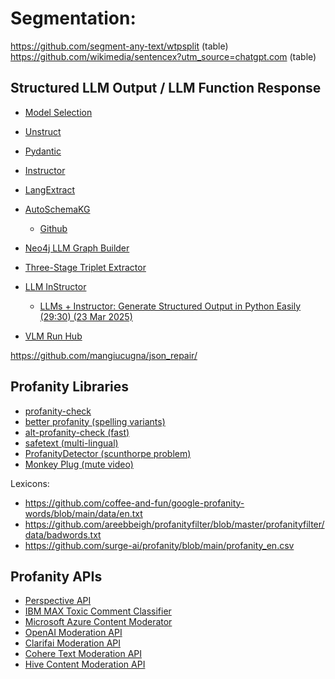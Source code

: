 
# Segmentation:

https://github.com/segment-any-text/wtpsplit (table)
https://github.com/wikimedia/sentencex?utm_source=chatgpt.com (table)


## Structured LLM Output / LLM Function Response

* [Model Selection]()
* [Unstruct]()
* [Pydantic]()
* [Instructor](https://github.com/567-labs/instructor)
* [LangExtract]()
* [AutoSchemaKG](https://arxiv.org/html/2505.23628v3)
  - [Github](https://github.com/HKUST-KnowComp/AutoSchemaKG)
* [Neo4j LLM Graph Builder]()
* [Three-Stage Triplet Extractor](https://journals.plos.org/plosone/article?id=10.1371%2Fjournal.pone.0327186)

* [LLM InStructor](https://github.com/instructor-ai/instructor)
  * [LLMs + Instructor: Generate Structured Output in Python Easily (29:30) (23 Mar 2025)](https://www.youtube.com/watch?v=VllkW63LWbY)
* [VLM Run Hub](https://www.youtube.com/watch?v=Vrp5vqdsMHM)

https://github.com/mangiucugna/json_repair/

## Profanity Libraries

* [profanity-check](https://github.com/vzhou842/profanity-check)
* [better profanity (spelling variants)](https://github.com/snguyenthanh/better_profanity)
* [alt-profanity-check (fast)](https://github.com/dimitrismistriotis/alt-profanity-check)
* [safetext (multi-lingual)](https://github.com/viddexa/safetext)
* [ProfanityDetector (scunthorpe problem)](https://github.com/stephenhaunts/ProfanityDetector)
* [Monkey Plug (mute video)](https://github.com/mmguero/monkeyplug)

Lexicons:
* https://github.com/coffee-and-fun/google-profanity-words/blob/main/data/en.txt
* https://github.com/areebbeigh/profanityfilter/blob/master/profanityfilter/data/badwords.txt
* https://github.com/surge-ai/profanity/blob/main/profanity_en.csv

## Profanity APIs

* [Perspective API](https://perspectiveapi.com/)
* [IBM MAX Toxic Comment Classifier](https://github.com/IBM/MAX-Toxic-Comment-Classifier)
* [Microsoft Azure Content Moderator](https://azure.microsoft.com/en-us/products/cognitive-services/content-moderator/)
* [OpenAI Moderation API](https://platform.openai.com/docs/guides/moderation)
* [Clarifai Moderation API](https://www.clarifai.com/products/moderation-ai)
* [Cohere Text Moderation API](https://docs.cohere.com/reference/classify-content-safety)
* [Hive Content Moderation API](https://thehive.ai/content-moderation)